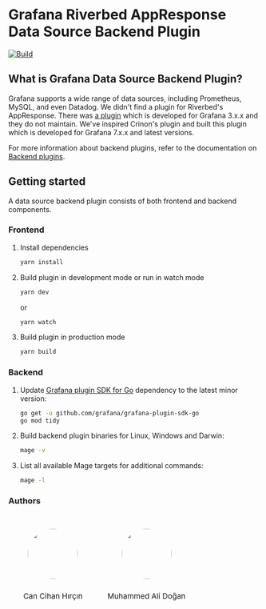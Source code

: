 # Grafana Riverbed AppResponse Data Source Backend Plugin 

[![Build](https://github.com/grafana/grafana-starter-datasource-backend/workflows/CI/badge.svg)](https://github.com/grafana/grafana-datasource-backend/actions?query=workflow%3A%22CI%22)

## What is Grafana Data Source Backend Plugin?

Grafana supports a wide range of data sources, including Prometheus, MySQL, and even Datadog. We didn't find a plugin for Riverbed's AppResponse. There was [a plugin](https://github.com/Crinon/grafana-riverbed-appresponse) which is developed for Grafana 3.x.x and they do not maintain. We've inspired Crinon's plugin and built this plugin which is developed for Grafana 7.x.x and latest versions. 

For more information about backend plugins, refer to the documentation on [Backend plugins](https://grafana.com/docs/grafana/latest/developers/plugins/backend/).

## Getting started

A data source backend plugin consists of both frontend and backend components.

### Frontend

1. Install dependencies

   ```bash
   yarn install
   ```

2. Build plugin in development mode or run in watch mode

   ```bash
   yarn dev
   ```

   or

   ```bash
   yarn watch
   ```

3. Build plugin in production mode

   ```bash
   yarn build
   ```

### Backend

1. Update [Grafana plugin SDK for Go](https://grafana.com/docs/grafana/latest/developers/plugins/backend/grafana-plugin-sdk-for-go/) dependency to the latest minor version:

   ```bash
   go get -u github.com/grafana/grafana-plugin-sdk-go
   go mod tidy
   ```

2. Build backend plugin binaries for Linux, Windows and Darwin:

   ```bash
   mage -v
   ```

3. List all available Mage targets for additional commands:

   ```bash
   mage -l
   ```

### Authors

<style>
.circular--square { border-radius: 50%; }
.item1 { grid-area: header; }
.item2 { grid-area: menu; }
.item3 { grid-area: main; }
.item4 { grid-area: right; }
.item5 { grid-area: footer; }

.grid-container {
  display: grid;
  grid-template-areas:
    'header header header header header header'
    'menu main main main right right'
    'menu footer footer footer footer footer';
  gap: 10px;
  padding: 10px;
}

.grid-container > div {
  text-align: center;
  padding: 20px 0px;
  font-size: 15px;
}
</style>

<div class="grid-container">
<div class="grid-item-1" style="text-align: center;">
   <img class="circular--square" align="center" width="100" height="100" src="https://media-exp1.licdn.com/dms/image/C4D03AQH_TCvtbY1tsg/profile-displayphoto-shrink_400_400/0/1516884661634?e=1654128000&v=beta&t=9ScpFD9OPFjVU_FX0ghb9fO0G4q0BUz7v9LA4WK1ZYg">
   <p style="padding: 10px;"> Can Cihan Hırçın </p>
</div>

<div class="grid-item-2" style="text-align: center;">
   <img class="circular--square" align="center" width="100" height="100" src="https://media-exp1.licdn.com/dms/image/C4D03AQFfCmD3e-gnKQ/profile-displayphoto-shrink_400_400/0/1559579240964?e=1654128000&v=beta&t=oeq58CcbzMBaUqa8KWlgwb-yheBz03TIiKpynSEkSM0">
   <p style="padding: 10px;"> Muhammed Ali Doğan </p>
</div>
</div>

